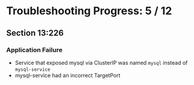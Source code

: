 # Troubleshooting Progress: 5 / 12

## Section 13:226

### Application Failure

-   Service that exposed mysql via ClusterIP was named `mysql` instead of `mysql-service`
-   mysql-service had an incorrect TargetPort
